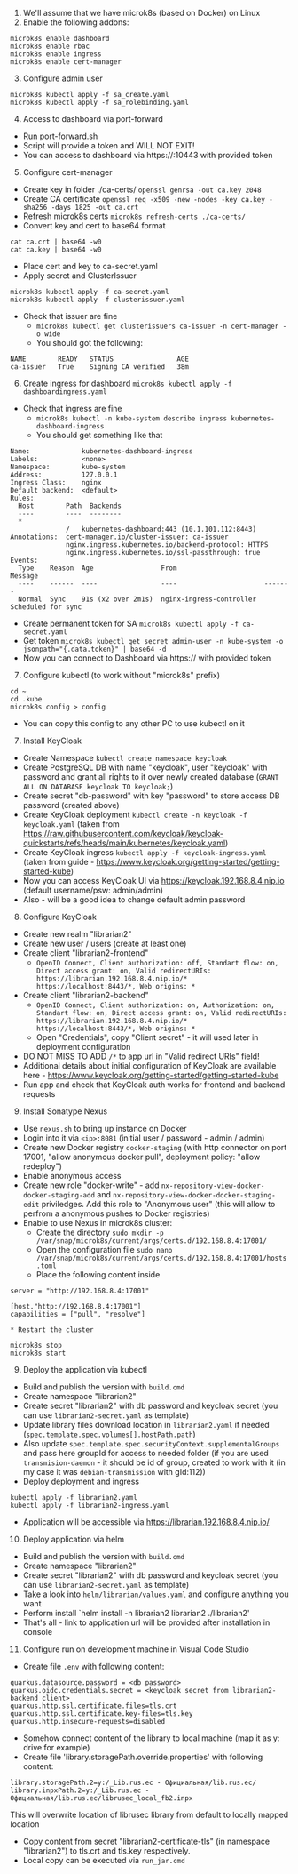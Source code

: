 1. We'll assume that we have microk8s (based on Docker) on Linux
2. Enable the following addons:
```
microk8s enable dashboard
microk8s enable rbac
microk8s enable ingress
microk8s enable cert-manager
```
3. Configure admin user
```
microk8s kubectl apply -f sa_create.yaml
microk8s kubectl apply -f sa_rolebinding.yaml
```
4. Access to dashboard via port-forward
* Run port-forward.sh
* Script will provide a token and WILL NOT EXIT!
* You can access to dashboard via https://<cluster ip>:10443 with provided token
5. Configure cert-manager
* Create key in folder ./ca-certs/
`openssl genrsa -out ca.key 2048`
* Create CA certificate
`openssl req -x509 -new -nodes -key ca.key -sha256 -days 1825 -out ca.crt`
* Refresh microk8s certs
`microk8s refresh-certs ./ca-certs/`
* Convert key and cert to base64 format
```
cat ca.crt | base64 -w0
cat ca.key | base64 -w0
```
* Place cert and key to ca-secret.yaml
* Apply secret and ClusterIssuer
```
microk8s kubectl apply -f ca-secret.yaml
microk8s kubectl apply -f clusterissuer.yaml
```
* Check that issuer are fine
    * `microk8s kubectl get clusterissuers ca-issuer -n cert-manager -o wide`
    * You should got the following:
```
NAME        READY   STATUS                AGE
ca-issuer   True    Signing CA verified   38m
```
6. Create ingress for dashboard
`microk8s kubectl apply -f dashboardingress.yaml`
* Check that ingress are fine
    * `microk8s kubectl -n kube-system describe ingress kubernetes-dashboard-ingress`
    * You should get something like that
```
Name:             kubernetes-dashboard-ingress
Labels:           <none>
Namespace:        kube-system
Address:          127.0.0.1
Ingress Class:    nginx
Default backend:  <default>
Rules:
  Host        Path  Backends
  ----        ----  --------
  *
              /   kubernetes-dashboard:443 (10.1.101.112:8443)
Annotations:  cert-manager.io/cluster-issuer: ca-issuer
              nginx.ingress.kubernetes.io/backend-protocol: HTTPS
              nginx.ingress.kubernetes.io/ssl-passthrough: true
Events:
  Type    Reason  Age                 From                      Message
  ----    ------  ----                ----                      -------
  Normal  Sync    91s (x2 over 2m1s)  nginx-ingress-controller  Scheduled for sync
```
* Create permanent token for SA
`microk8s kubectl apply -f ca-secret.yaml`
* Get token
`microk8s kubectl get secret admin-user -n kube-system -o jsonpath="{.data.token}" | base64 -d`
* Now you can connect to Dashboard via https://<cluster ip> with provided token
7. Configure kubectl (to work without "microk8s" prefix)
```
cd ~
cd .kube
microk8s config > config
```
* You can copy this config to any other PC to use kubectl on it
7. Install KeyCloak
* Create Namespace
`kubectl create namespace keycloak`
* Create PostgreSQL DB with name "keycloak", user "keycloak" with password and grant all rights to it over newly created database (`GRANT ALL ON DATABASE keycloak TO keycloak;`)
* Create secret "db-password" with key "password" to store access DB password (created above)
* Create KeyCloak deployment
`kubectl create -n keycloak -f keycloak.yaml` (taken from https://raw.githubusercontent.com/keycloak/keycloak-quickstarts/refs/heads/main/kubernetes/keycloak.yaml)
* Create KeyCloak ingress
`kubectl apply -f keycloak-ingress.yaml` (taken from guide - https://www.keycloak.org/getting-started/getting-started-kube)
* Now you can access KeyCloak UI via https://keycloak.192.168.8.4.nip.io (default username/psw: admin/admin)
* Also - will be a good idea to change default admin password
8. Configure KeyCloak
* Create new realm "librarian2"
* Create new user / users (create at least one)
* Create client "librarian2-frontend"
    * `OpenID Connect, Client authorization: off, Standart flow: on, Direct access grant: on, Valid redirectURIs: https://librarian.192.168.8.4.nip.io/* https://localhost:8443/*, Web origins: *`
* Create client "librarian2-backend"
    * `OpenID Connect, Client authorization: on, Authorization: on, Standart flow: on, Direct access grant: on, Valid redirectURIs: https://librarian.192.168.8.4.nip.io/* https://localhost:8443/*, Web origins: *`
    * Open "Credentials", copy "Client secret" - it will used later in deployment configuration
* DO NOT MISS TO ADD `/*` to app url in "Valid redirect URIs" field!
* Additional details about initial configuration of KeyCloak are available here - https://www.keycloak.org/getting-started/getting-started-kube 
* Run app and check that KeyCloak auth works for frontend and backend requests

9. Install Sonatype Nexus 
* Use `nexus.sh` to bring up instance on Docker
* Login into it via `<ip>:8081` (initial user / password - admin / admin)
* Create new Docker registry `docker-staging` (with http connector on port 17001, "allow anonymous docker pull", deployment policy: "allow redeploy")
* Enable anonymous access
* Create new role "docker-write" - add `nx-repository-view-docker-docker-staging-add` and `nx-repository-view-docker-docker-staging-edit` priviledges. Add this role to "Anonymous user" (this will allow to perfrom a anonymous pushes to Docker registries)
* Enable to use Nexus in microk8s cluster:
    * Create the directory `sudo mkdir -p /var/snap/microk8s/current/args/certs.d/192.168.8.4:17001/`
    * Open the configuration file `sudo nano /var/snap/microk8s/current/args/certs.d/192.168.8.4:17001/hosts.toml`
    * Place the following content inside
```
server = "http://192.168.8.4:17001"

[host."http://192.168.8.4:17001"]
capabilities = ["pull", "resolve"]
```
    * Restart the cluster
```
microk8s stop
microk8s start
```

9. Deploy the application via kubectl
* Build and publish the version with `build.cmd`
* Create namespace "librarian2"
* Create secret "librarian2" with db password and keycloak secret (you can use `librarian2-secret.yaml` as template)
* Update library files download location in `librarian2.yaml` if needed (`spec.template.spec.volumes[].hostPath.path`)
* Also update `spec.template.spec.securityContext.supplementalGroups` and pass here groupId for access to needed folder (if you are used `transmision-daemon` - it should be id of group, created to work with it (in my case it was `debian-transmission` with gId:112))
* Deploy deployment and ingress
```
kubectl apply -f librarian2.yaml
kubectl apply -f librarian2-ingress.yaml
```
* Application will be accessible via https://librarian.192.168.8.4.nip.io/ 

10. Deploy application via helm
* Build and publish the version with `build.cmd`
* Create namespace "librarian2"
* Create secret "librarian2" with db password and keycloak secret (you can use `librarian2-secret.yaml` as template)
* Take a look into `helm/librarian/values.yaml` and configure anything you want
* Perform install `helm install -n librarian2 librarian2 ./librarian2'
* That's all - link to application url will be provided after installation in console

11. Configure run on development machine in Visual Code Studio
* Create file `.env` with following content:
```
quarkus.datasource.password = <db password>
quarkus.oidc.credentials.secret = <keycloak secret from librarian2-backend client>
quarkus.http.ssl.certificate.files=tls.crt
quarkus.http.ssl.certificate.key-files=tls.key
quarkus.http.insecure-requests=disabled
```
* Somehow connect content of the library to local machine (map it as y: drive for example)
* Create file 'library.storagePath.override.properties' with following content:
```
library.storagePath.2=y:/_Lib.rus.ec - Официальная/lib.rus.ec/
library.inpxPath.2=y:/_Lib.rus.ec - Официальная/lib.rus.ec/librusec_local_fb2.inpx
```
This will overwrite location of librusec library from default to locally mapped location
* Copy content from secret "librarian2-certificate-tls" (in namespace "librarian2") to tls.crt and tls.key respectively.
* Local copy can be executed via `run_jar.cmd`